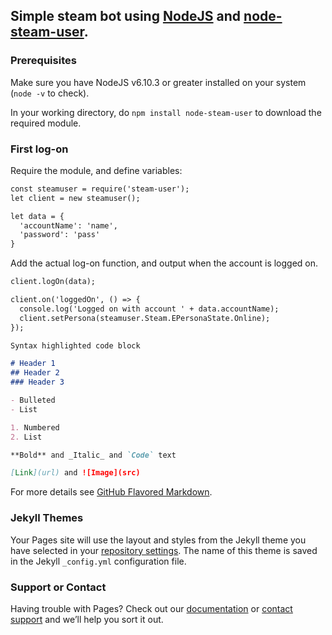 ## Simple steam bot using [NodeJS](https://nodejs.org) and [node-steam-user](https://github.com/DoctorMcKay/node-steam-user).

### Prerequisites

Make sure you have NodeJS v6.10.3 or greater installed on your system (`node -v` to check).

In your working directory, do `npm install node-steam-user` to download the required module.

### First log-on

Require the module, and define variables:
```markdown
const steamuser = require('steam-user');
let client = new steamuser();

let data = {
  'accountName': 'name',
  'password': 'pass'
}
```
Add the actual log-on function, and output when the account is logged on.
```markdown
client.logOn(data);

client.on('loggedOn', () => {
  console.log('Logged on with account ' + data.accountName);
  client.setPersona(steamuser.Steam.EPersonaState.Online);
});
```

```markdown
Syntax highlighted code block

# Header 1
## Header 2
### Header 3

- Bulleted
- List

1. Numbered
2. List

**Bold** and _Italic_ and `Code` text

[Link](url) and ![Image](src)
```

For more details see [GitHub Flavored Markdown](https://guides.github.com/features/mastering-markdown/).

### Jekyll Themes

Your Pages site will use the layout and styles from the Jekyll theme you have selected in your [repository settings](https://github.com/LW2904/basic-steambot/settings). The name of this theme is saved in the Jekyll `_config.yml` configuration file.

### Support or Contact

Having trouble with Pages? Check out our [documentation](https://help.github.com/categories/github-pages-basics/) or [contact support](https://github.com/contact) and we’ll help you sort it out.
